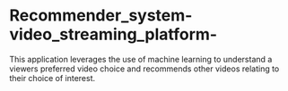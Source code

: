 # Recommender_system-video_streaming_platform-
This application leverages the use of machine learning to understand  a viewers preferred video choice and recommends other videos relating to their choice of interest.
